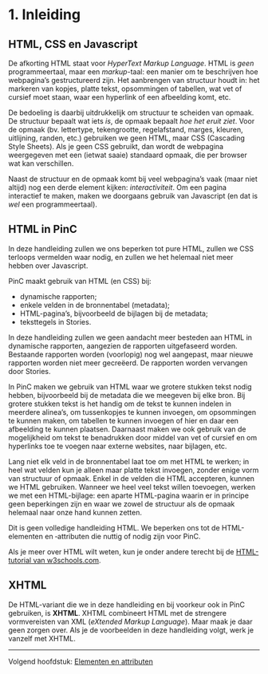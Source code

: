 # 1. Inleiding

## HTML, CSS en Javascript

De afkorting HTML staat voor _HyperText Markup Language_. HTML is _geen_ programmeertaal, maar een _markup_-taal: een manier om te beschrijven hoe webpagina’s gestructureerd zijn. Het aanbrengen van structuur houdt in: het markeren van kopjes, platte tekst, opsommingen of tabellen, wat vet of cursief moet staan, waar een hyperlink of een afbeelding komt, etc.

De bedoeling is daarbij uitdrukkelijk om structuur te scheiden van opmaak. De structuur bepaalt wat iets _is_, de opmaak bepaalt _hoe het eruit ziet_. Voor de opmaak (bv. lettertype, tekengrootte, regelafstand, marges, kleuren, uitlijning, randen, etc.) gebruiken we geen HTML, maar CSS (Cascading Style Sheets). Als je geen CSS gebruikt, dan wordt de webpagina weergegeven met een (ietwat saaie) standaard opmaak, die per browser wat kan verschillen.

Naast de structuur en de opmaak komt bij veel webpagina’s vaak (maar niet altijd) nog een derde element kijken: _interactiviteit_. Om een pagina interactief te maken, maken we doorgaans gebruik van Javascript (en dat is _wel_ een programmeertaal).

## HTML in PinC

In deze handleiding zullen we ons beperken tot pure HTML, zullen we CSS terloops vermelden waar nodig, en zullen we het helemaal niet meer hebben over Javascript.

PinC maakt gebruik van HTML (en CSS) bij:

- dynamische rapporten;
- enkele velden in de bronnentabel (metadata);
- HTML-pagina’s, bijvoorbeeld de bijlagen bij de metadata;
- teksttegels in Stories.

In deze handleiding zullen we geen aandacht meer besteden aan HTML in dynamische rapporten, aangezien de rapporten uitgefaseerd worden. Bestaande rapporten worden (voorlopig) nog wel aangepast, maar nieuwe rapporten worden niet meer gecreëerd. De rapporten worden vervangen door Stories.

In PinC maken we gebruik van HTML waar we grotere stukken tekst nodig hebben, bijvoorbeeld bij de metadata die we meegeven bij elke bron. Bij grotere stukken tekst is het handig om de tekst te kunnen indelen in meerdere alinea’s, om tussenkopjes te kunnen invoegen, om opsommingen te kunnen maken, om tabellen te kunnen invoegen of hier en daar een afbeelding te kunnen plaatsen. Daarnaast maken we ook gebruik van de mogelijkheid om tekst te benadrukken door middel van vet of cursief en om hyperlinks toe te voegen naar externe websites, naar bijlagen, etc.

Lang niet elk veld in de bronnentabel laat toe om met HTML te werken; in heel wat velden kun je alleen maar platte tekst invoegen, zonder enige vorm van structuur of opmaak. Enkel in de velden die HTML accepteren, kunnen we HTML gebruiken. Wanneer we heel veel tekst willen toevoegen, werken we met een HTML-bijlage: een aparte HTML-pagina waarin er in principe geen beperkingen zijn en waar we zowel de structuur als de opmaak helemaal naar onze hand kunnen zetten.

Dit is geen volledige handleiding HTML. We beperken ons tot de HTML-elementen en ‑attributen die nuttig of nodig zijn voor PinC.

Als je meer over HTML wilt weten, kun je onder andere terecht bij de [HTML-tutorial van w3schools.com](https://www.w3schools.com/html/default.asp).

## XHTML

De HTML-variant die we in deze handleiding en bij voorkeur ook in PinC gebruiken, is **XHTML**. XHTML combineert HTML met de strengere vormvereisten van XML (_eXtended Markup Language_). Maar maak je daar geen zorgen over. Als je de voorbeelden in deze handleiding volgt, werk je vanzelf met XHTML.

___
Volgend hoofdstuk: [Elementen en attributen](02_elementen_attributen.md)
